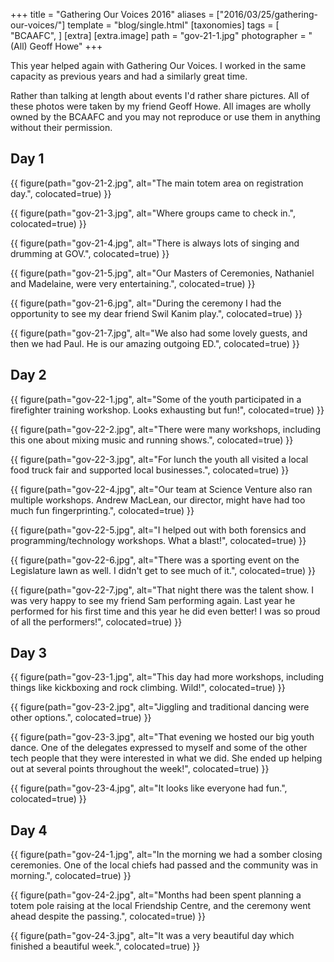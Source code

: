 +++
title = "Gathering Our Voices 2016"
aliases = ["2016/03/25/gathering-our-voices/"]
template = "blog/single.html"
[taxonomies]
tags = [
  "BCAAFC",
]
[extra]
[extra.image]
path =  "gov-21-1.jpg"
photographer = "(All) Geoff Howe"
+++

This year helped again with Gathering Our Voices. I worked in the same capacity as previous years and had a similarly great time.

Rather than talking at length about events I'd rather share pictures. All of these photos were taken by my friend Geoff Howe. All images are wholly owned by the BCAAFC and you may not reproduce or use them in anything without their permission.

<!-- more -->

## Day 1

{{ figure(path="gov-21-2.jpg", alt="The main totem area on registration day.", colocated=true) }}

{{ figure(path="gov-21-3.jpg", alt="Where groups came to check in.", colocated=true) }}

{{ figure(path="gov-21-4.jpg", alt="There is always lots of singing and drumming at GOV.", colocated=true) }}

{{ figure(path="gov-21-5.jpg", alt="Our Masters of Ceremonies, Nathaniel and Madelaine, were very entertaining.", colocated=true) }}

{{ figure(path="gov-21-6.jpg", alt="During the ceremony I had the opportunity to see my dear friend Swil Kanim play.", colocated=true) }}

{{ figure(path="gov-21-7.jpg", alt="We also had some lovely guests, and then we had Paul. He is our amazing outgoing ED.", colocated=true) }}

## Day 2

{{ figure(path="gov-22-1.jpg", alt="Some of the youth participated in a firefighter training workshop. Looks exhausting but fun!", colocated=true) }}

{{ figure(path="gov-22-2.jpg", alt="There were many workshops, including this one about mixing music and running shows.", colocated=true) }}

{{ figure(path="gov-22-3.jpg", alt="For lunch the youth all visited a local food truck fair and supported local businesses.", colocated=true) }}

{{ figure(path="gov-22-4.jpg", alt="Our team at Science Venture also ran multiple workshops. Andrew MacLean, our director, might have had too much fun fingerprinting.", colocated=true) }}

{{ figure(path="gov-22-5.jpg", alt="I helped out with both forensics and programming/technology workshops. What a blast!", colocated=true) }}

{{ figure(path="gov-22-6.jpg", alt="There was a sporting event on the Legislature lawn as well. I didn't get to see much of it.", colocated=true) }}

{{ figure(path="gov-22-7.jpg", alt="That night there was the talent show. I was very happy to see my friend Sam performing again. Last year he performed for his first time and this year he did even better! I was so proud of all the performers!", colocated=true) }}


## Day 3

{{ figure(path="gov-23-1.jpg", alt="This day had more workshops, including things like kickboxing and rock climbing. Wild!", colocated=true) }}

{{ figure(path="gov-23-2.jpg", alt="Jiggling and traditional dancing were other options.", colocated=true) }}

{{ figure(path="gov-23-3.jpg", alt="That evening we hosted our big youth dance. One of the delegates expressed to myself and some of the other tech people that they were interested in what we did. She ended up helping out at several points throughout the week!", colocated=true) }}

{{ figure(path="gov-23-4.jpg", alt="It looks like everyone had fun.", colocated=true) }}


## Day 4

{{ figure(path="gov-24-1.jpg", alt="In the morning we had a somber closing ceremonies. One of the local chiefs had passed and the community was in morning.", colocated=true) }}

{{ figure(path="gov-24-2.jpg", alt="Months had been spent planning a totem pole raising at the local Friendship Centre, and the ceremony went ahead despite the passing.", colocated=true) }}

{{ figure(path="gov-24-3.jpg", alt="It was a very beautiful day which finished a beautiful week.", colocated=true) }}

